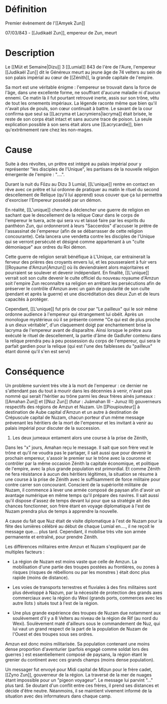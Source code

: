 # Définition
Premier évènement de l'[[Amyek Zun]]

07/03/843 - [[Judikaël Zun]], empereur de Zun, meurt 


# Description 

Le [[Müt et Semaine|Dizu]] 3 [[Lumial]] 843 de l'ère de l'Aure, l'empereur [[Judikaël Zun]] dit le Généreux meurt au jeune âge de 74 velters au sein de son palais impérial au cœur de [[Zénith]], la grande capitale de l'empire.

Sa mort est une véritable énigme : l'empereur se trouvait dans la force de l'âge, dans une excellente forme, ne souffrant d'aucune maladie ni d'aucun ennemi. Ce matin là il fut pourtant retrouvé inerte, assis sur son trône, vêtu de tout les ornements impériaux. La légende raconte même que bien qu'il n'avait plus de pouls, son cœur continuait à battre. Le savant de la cour confirma que seul sa [[Lacryma et Lacrymiens|lacryma]] était brisée, le reste de son corps était intact et sans aucune trace de poison. La seule explication possible à son sens était alors une [[Lacrycardie]], bien qu'extrêmement rare chez les non-mages.   


# Cause 

Suite à des révoltes, un prêtre est intégré au palais impérial pour y représenter "les disciples de l'Unique", les partisans de la nouvelle religion émergente de l'empire : "....". 

Durant la nuit du Fōzu au Dizu 3 Lumial, [[L'unique]] rentre en contact en rêve avec ce prêtre et lui ordonne de pratiquer au matin le rituel du second descellement de Relique (qu'il lui apprend) sous couver que ça lui permettra d'exorciser l'Empereur possédé par un démon. 

En réalité, [[L'unique]] cherche à déclencher une guerre de religion en sachant que le descellement de la relique Cœur dans le corps de l'empereur le tuera, acte qui sera vu et laissé faire par les esprits du panthéon Zun, qui ordonneront à leurs "Saccerdos" d'accuser le prêtre de l'assassinat de l'empereur (afin de se débarrasser de cette religion concourante).  Cela lancera une vendetta contre les disciples de l'Unique qui se verront persécuté et désigné comme appartenant à un "culte démoniaque" aux ordres du Roi démon. 

Cette guerre de religion serait bénéfique à L'Unique, car entrainerait la ferveur des prières des croyants envers lui, et les pousseraient à fuir vers [[Royaume d'Amzun|Amzun]] où ils deviendraient alors majoritaires et pourraient se soulever et devenir indépendant. En finalité, [[L'unique]] verrait soit son culte devenir le culte officiel du nouveau royaume d'Amzun soit l'empire Zun reconnaître sa religion en arrêtant les persécutions afin de préserver le contrôle d'Amzun avec un gain de popularité de son culte (pendant et après la guerre) et une discréditation des dieux Zun et de leurs capacités à protéger. 

Cependant, [[L'unique]] fut pris de cour par "Le pailleux" qui le soir même ordonne audience à l'empereur qui étrangement lui obéit.  Après un monologue mystérieux où il se présente comme "Ce qui est de plus proche à un dieux véritable", d'un claquement doigt par enchantement brise la lacryma de l'empereur avant de disparaître.  Ainsi lorsque le prêtre aura exécuté le rituel de descellement, la partie d'âme de Gadlufer contenu dans la relique prendra peu à peu possession du corps de l'empereur, qui sera le parfait gardien pour la relique (qui est l'une des faiblesses du "pailleux" étant donné qu'il s'en est servi)

# Conséquence

Un problème survient très vite à la mort de l'empereur : ce dernier ne s'attendant pas du tout à mourir dans les décennies à venir, n'avait pas nommé qui serait l'héritier au trône parmi les deux frères ainés  jumeaux : [[Amahan Zun]] et [[Nuz Zun]] (futur : Juämahan III - Junuz III)  gouverneurs respectifs des régions de Amzun et Nuzam. Un [[Pioupiouteur]] à destination de Aube capital d'Amzun et un autre à destination de Crépuscule capital de Nuzam, chacun porteur d'un même message prévenant les héritiers de la mort de l'empereur et les invitant à venir au palais impérial pour discuter de la succession. 

1. Les deux jumeaux entament alors une course à la prise de Zénith, 

Dans les "x" jours, Amahan reçu le message. Il sait que son frère veut le trône et qu'il ne voudra pas le partager, il sait aussi que pour devenir le prochain empereur, s'assoir le premier sur le trône avec la couronne et contrôler par la même occasion Zénith la capitale économique, et politique de l'empire, avec la plus grande population est primordial. Et comme Zénith ne fera résistance à aucun des héritiers légitimes, la situation se résume à une course à la prise de Zénith avec le suffisamment de force militaire pour contre carrer son concourant. Conscient de la supériorité militaire de Nuzam, il commence à lever une armée composé de paysan afin d'avoir un avantage numérique en même temps qu'il prépare des navires. Il sait aussi qu'il dispose d'assez de temps devant lui pour que sa stratégie ait des chances fonctionner, son frère étant en voyage diplomatique à l'est de Nuzam prendra plus de temps à apprendre la nouvelle. 


A cause du fait que Nuz était de visite diplomatique à l'est de Nuzam pour la fête des lumières célébré au début de chaque Lumial en...., il ne reçoit le message que.... plus tard. Cependant, il mobilise très vite son armée permanente et entraîné,  pour prendre Zénith.

Les différences militaires entre Amzun et Nuzam s'expliquent par de multiples facteurs :

- La région de Nuzam est moins vaste que celle de Amzun. La mobilisation d'une partie des troupes postées au frontières, ou zones à risques (risques de rébellions ou par les monstres ) était donc plus rapide (moins de distance).

- Les voies de transports terrestres et fluviales à des fins militaires sont plus développé à Nazum, par la nécessité de protection des grands axes commerciaux avec la région du Wexi (grands ports, commerces avec les autre îlots ) situés tout à l'est de la région.

- Une plus grande  expérience des troupes de Nuzam due notamment aux soulèvement d'il y a 8 Velters au niveau de la région de Rif (au nord du Wexi). Soulèvement maté d'ailleurs sous le commandement de Nuz, qui lui vaut un grand respect de la part de la population de Nuzam de l'Ouest et des troupes sous ses ordres.

Amzun est donc moins militarisée. Sa population contenant une moins dense proportion d'aventurier (parfois engagé comme soldat lors des guerres ) est essentiellement composé de paysans, la région étant le grenier du continent avec ces grands champs (moins dense population).


Un messager fut envoyé pour Midi capital de Mizun pour le frère cadet, [[Zyno Zun]], gouverneur de la région. La traversé de la mer de nuages étant impossible pour un "pigeon voyageur". Le message lui parvint "..." plus tard. Se doutant d'un conflit entre ces frères, il prend ses distances et décide d'être neutre. Néanmoins, il se maintient vivement informé de la situation avec des informateurs dans chaque camp. 


